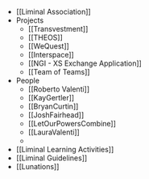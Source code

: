 - [[Liminal Association]]
- Projects
    - [[Transvestment]]
    - [[THEOS]]
    - [[WeQuest]]
    - [[Interspace]]
    - [[NGI - XS Exchange Application]]
    - [[Team of Teams]]
- People
    - [[Roberto Valenti]]
    - [[KayGertler]]
    - [[BryanCurtin]]
    - [[JoshFairhead]]
    - [[LetOurPowersCombine]]
    - [[LauraValenti]]
    - 
- [[Liminal Learning Activities]]
- [[Liminal Guidelines]]
- [[Lunations]]
